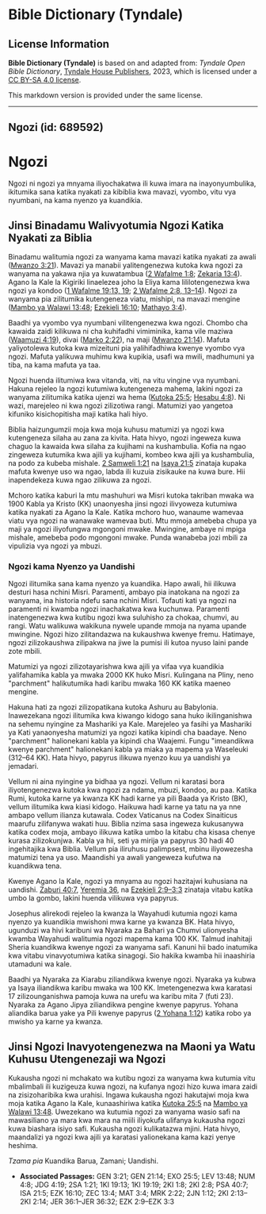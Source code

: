# Bible Dictionary (Tyndale)

## License Information

**Bible Dictionary (Tyndale)** is based on and adapted from: _Tyndale Open Bible Dictionary_, [Tyndale House Publishers](https://tyndaleopenresources.com/), 2023, which is licensed under a [CC BY-SA 4.0 license](https://creativecommons.org/licenses/by-sa/4.0/legalcode.en).

This markdown version is provided under the same license.



--------------------------------

## Ngozi (id: 689592)

Ngozi
=====

Ngozi ni ngozi ya mnyama iliyochakatwa ili kuwa imara na inayonyumbulika, ikitumika sana katika nyakati za kibiblia kwa mavazi, vyombo, vitu vya nyumbani, na kama nyenzo ya kuandikia.

Jinsi Binadamu Walivyotumia Ngozi Katika Nyakati za Biblia
----------------------------------------------------------

Binadamu walitumia ngozi za wanyama kama mavazi katika nyakati za awali ([Mwanzo 3:21](https://ref.ly/Gen3:21)). Mavazi ya manabii yalitengenezwa kutoka kwa ngozi za wanyama na yakawa njia ya kuwatambua ([2 Wafalme 1:8](https://ref.ly/2Kgs1:8); [Zekaria 13:4](https://ref.ly/Zech13:4)). Agano la Kale la Kigiriki linaelezea joho la Eliya kama lililotengenezwa kwa ngozi ya kondoo ([1 Wafalme 19:13, 19](https://ref.ly/1Kgs19:13,1Kgs19:19); [2 Wafalme 2:8, 13–14](https://ref.ly/2Kgs2:8,2Kgs2:13-2Kgs2:14)). Ngozi za wanyama pia zilitumika kutengeneza viatu, mishipi, na mavazi mengine ([Mambo ya Walawi 13:48](https://ref.ly/Lev13:48); [Ezekieli 16:10](https://ref.ly/Ezek16:10); [Mathayo 3:4](https://ref.ly/Matt3:4)).

Baadhi ya vyombo vya nyumbani vilitengenezwa kwa ngozi. Chombo cha kawaida zaidi kilikuwa ni cha kuhifadhi vimiminika, kama vile maziwa ([Waamuzi 4:19](https://ref.ly/Judg4:19)), divai ([Marko 2:22](https://ref.ly/Mark2:22)), na maji ([Mwanzo 21:14](https://ref.ly/Gen21:14)). Mafuta yaliyotolewa kutoka kwa mizeituni pia yalihifadhiwa kwenye vyombo vya ngozi. Mafuta yalikuwa muhimu kwa kupikia, usafi wa mwili, madhumuni ya tiba, na kama mafuta ya taa.

Ngozi huenda ilitumiwa kwa vitanda, viti, na vitu vingine vya nyumbani. Hakuna rejeleo la ngozi kutumiwa kutengeneza mahema, lakini ngozi za wanyama zilitumika katika ujenzi wa hema ([Kutoka 25:5](https://ref.ly/Exod25:5); [Hesabu 4:8](https://ref.ly/Num4:8)). Ni wazi, marejeleo ni kwa ngozi zilizotiwa rangi. Matumizi yao yangetoa kifuniko kisichopitisha maji katika hali hiyo.

Biblia haizungumzii moja kwa moja kuhusu matumizi ya ngozi kwa kutengeneza silaha au zana za kivita. Hata hivyo, ngozi ingeweza kuwa chaguo la kawaida kwa silaha za kujihami na kushambulia. Kofia na ngao zingeweza kutumika kwa ajili ya kujihami, kombeo kwa ajili ya kushambulia, na podo za kubeba mishale. [2 Samweli 1:21](https://ref.ly/2Sam1:21) na [Isaya 21:5](https://ref.ly/Isa21:5) zinataja kupaka mafuta kwenye uso wa ngao, labda ili kuzuia zisikauke na kuwa bure. Hii inapendekeza kuwa ngao zilikuwa za ngozi.

Mchoro katika kaburi la mtu mashuhuri wa Misri kutoka takriban mwaka wa 1900 Kabla ya Kristo (KK) unaonyesha jinsi ngozi ilivyoweza kutumiwa katika nyakati za Agano la Kale. Katika mchoro huo, wanaume wamevaa viatu vya ngozi na wanawake wamevaa buti. Mtu mmoja amebeba chupa ya maji ya ngozi iliyofungwa mgongoni mwake. Mwingine, ambaye ni mpiga mishale, amebeba podo mgongoni mwake. Punda wanabeba jozi mbili za vipulizia vya ngozi ya mbuzi.

### Ngozi kama Nyenzo ya Uandishi

Ngozi ilitumika sana kama nyenzo ya kuandika. Hapo awali, hii ilikuwa desturi hasa nchini Misri. Paramenti, ambayo pia inatokana na ngozi za wanyama, ina historia ndefu sana nchini Misri. Tofauti kati ya ngozi na paramenti ni kwamba ngozi inachakatwa kwa kuchunwa. Paramenti inatengenezwa kwa kutibu ngozi kwa suluhisho za chokaa, chumvi, au rangi. Watu walikuwa wakikuna nywele upande mmoja na nyama upande mwingine. Ngozi hizo zilitandazwa na kukaushwa kwenye fremu. Hatimaye, ngozi zilizokaushwa zilipakwa na jiwe la pumisi ili kutoa nyuso laini pande zote mbili.

Matumizi ya ngozi zilizotayarishwa kwa ajili ya vifaa vya kuandikia yalifahamika kabla ya mwaka 2000 KK huko Misri. Kulingana na Pliny, neno "parchment" halikutumika hadi karibu mwaka 160 KK katika maeneo mengine.

Hakuna hati za ngozi zilizopatikana kutoka Ashuru au Babylonia. Inawezekana ngozi ilitumika kwa kiwango kidogo sana huko ikilinganishwa na sehemu nyingine za Mashariki ya Kale. Marejeleo ya fasihi ya Mashariki ya Kati yanaonyesha matumizi ya ngozi katika kipindi cha baadaye. Neno "parchment" halionekani kabla ya kipindi cha Waajemi. Fungu "imeandikwa kwenye parchment" halionekani kabla ya miaka ya mapema ya Waseleuki (312–64 KK). Hata hivyo, papyrus ilikuwa nyenzo kuu ya uandishi ya jemadari.

Vellum ni aina nyingine ya bidhaa ya ngozi. Vellum ni karatasi bora iliyotengenezwa kutoka kwa ngozi za ndama, mbuzi, kondoo, au paa. Katika Rumi, kutoka karne ya kwanza KK hadi karne ya pili Baada ya Kristo (BK), vellum ilitumika kwa kiasi kidogo. Haikuwa hadi karne ya tatu na ya nne ambapo vellum ilianza kutawala. Codex Vaticanus na Codex Sinaiticus maarufu zilifanywa wakati huu. Biblia nzima sasa ingeweza kukusanywa katika codex moja, ambayo ilikuwa katika umbo la kitabu cha kisasa chenye kurasa zilizokunjwa. Kabla ya hii, seti ya mirija ya papyrus 30 hadi 40 ingehitajika kwa Biblia. Vellum pia iliruhusu palimpsest, mbinu iliyowezesha matumizi tena ya uso. Maandishi ya awali yangeweza kufutwa na kuandikwa tena.

Kwenye Agano la Kale, ngozi ya mnyama au ngozi hazitajwi kuhusiana na uandishi. [Zaburi 40:7](https://ref.ly/Ps40:7), [Yeremia 36](https://ref.ly/Jer36:1-Jer36:32), na [Ezekieli 2:9–3:3](https://ref.ly/Ezek2:9-Ezek3:3) zinataja vitabu katika umbo la gombo, lakini huenda vilikuwa vya papyrus.

Josephus alirekodi rejeleo la kwanza la Wayahudi kutumia ngozi kama nyenzo ya kuandikia mwishoni mwa karne ya kwanza BK. Hata hivyo, ugunduzi wa hivi karibuni wa Nyaraka za Bahari ya Chumvi ulionyesha kwamba Wayahudi walitumia ngozi mapema kama 100 KK. Talmud inahitaji Sheria kuandikwa kwenye ngozi za wanyama safi. Kanuni hii bado inatumika kwa vitabu vinavyotumiwa katika sinagogi. Sio hakika kwamba hii inaashiria utamaduni wa kale.

Baadhi ya Nyaraka za Kiarabu ziliandikwa kwenye ngozi. Nyaraka ya kubwa ya Isaya iliandikwa karibu mwaka wa 100 KK. Imetengenezwa kwa karatasi 17 zilizounganishwa pamoja kuwa na urefu wa karibu mita 7 (futi 23\). Nyaraka za Agano Jipya ziliandikwa pengine kwenye papyrus. Yohana aliandika barua yake ya Pili kwenye papyrus ([2 Yohana 1:12](https://ref.ly/2John1:12)) katika robo ya mwisho ya karne ya kwanza.

Jinsi Ngozi Inavyotengenezwa na Maoni ya Watu Kuhusu Utengenezaji wa Ngozi
--------------------------------------------------------------------------

Kukausha ngozi ni mchakato wa kutibu ngozi za wanyama kwa kutumia vitu mbalimbali ili kuzigeuza kuwa ngozi, na kufanya ngozi hizo kuwa imara zaidi na zisizoharibika kwa urahisi. Ingawa kukausha ngozi hakutajwi moja kwa moja katika Agano la Kale, kunaashiriwa katika [Kutoka 25:5](https://ref.ly/Exod25:5) na [Mambo ya Walawi 13:48](https://ref.ly/Lev13:48). Uwezekano wa kutumia ngozi za wanyama wasio safi na mawasiliano ya mara kwa mara na miili iliyokufa ulifanya kukausha ngozi kuwa biashara isiyo safi. Kukausha ngozi kulikatazwa mjini. Hata hivyo, maandalizi ya ngozi kwa ajili ya karatasi yalionekana kama kazi yenye heshima.

*Tzama pia* Kuandika Barua, Zamani; Uandishi.

* **Associated Passages:** GEN 3:21; GEN 21:14; EXO 25:5; LEV 13:48; NUM 4:8; JDG 4:19; 2SA 1:21; 1KI 19:13; 1KI 19:19; 2KI 1:8; 2KI 2:8; PSA 40:7; ISA 21:5; EZK 16:10; ZEC 13:4; MAT 3:4; MRK 2:22; 2JN 1:12; 2KI 2:13–2KI 2:14; JER 36:1–JER 36:32; EZK 2:9–EZK 3:3

